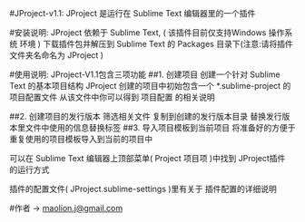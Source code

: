 #JProject-v1.1:
JProject 是运行在 Sublime Text 编辑器里的一个插件

#安装说明:
JProject 依赖于 Sublime Text, ( 该插件目前仅支持Windows 操作系统 环境 )
下载插件包并解压到 Sublime Text 的 Packages 目录下(注意:请将插件文件夹名命名为 JProject )

#使用说明:
JProject-V1.1包含三项功能
##1. 创建项目
创建一个针对 Sublime Text 的基本项目结构
JProject 创建的项目中初始包含一个 *.sublime-project 的项目配置文件
从该文件中你可以得到 项目配置 的相关说明 

##2. 创建项目的发行版本
筛选相关文件 复制到创建的发行版本目录
替换发行版本里文件中使用的信息替换标签
##3. 导入项目模板到当前项目
将准备好的方便于重复使用的项目模板导入到当前的项目中

可以在 Sublime Text 编辑器上顶部菜单( Project 项目项 )中找到 JProject插件 的运行方式       

插件的配置文件( JProject.sublime-settings )里有关于 插件配置的详细说明 

#作者
-> maolion.j@gmail.com